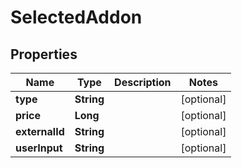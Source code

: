 

# SelectedAddon


## Properties

| Name | Type | Description | Notes |
|------------ | ------------- | ------------- | -------------|
|**type** | **String** |  |  [optional] |
|**price** | **Long** |  |  [optional] |
|**externalId** | **String** |  |  [optional] |
|**userInput** | **String** |  |  [optional] |



